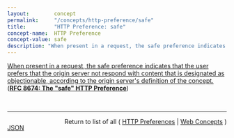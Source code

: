 ```yaml
---
layout:        concept
permalink:     "/concepts/http-preference/safe"
title:         "HTTP Preference: safe"
concept-name:  HTTP Preference
concept-value: safe
description: "When present in a request, the safe preference indicates that the user prefers that the origin server not respond with content that is designated as objectionable, according to the origin server's definition of the concept."
---
```


[When present in a request, the safe preference indicates that the user prefers that the origin server not respond with content that is designated as objectionable, according to the origin server's definition of the concept.](http://tools.ietf.org/html/rfc8674#section-2 "Read documentation for HTTP Preference &#34;safe&#34;") (**[RFC 8674: The "safe" HTTP Preference](/specs/IETF/RFC/8674 "This specification defines a preference for HTTP requests that expresses a desire to avoid objectionable content, according to the definition of that term by the origin server. This specification does not define a precise semantic for &#34;safe&#34;. Rather, the term is interpreted by the server and within the scope of each web site that chooses to act upon this information. Support for this preference by clients and servers is optional.")**)

<br/>
<hr/>

<p style="float : left"><a href="./safe.json" title="JSON representing this particular Web Concept value">JSON</a></p>
<p style="text-align: right">Return to list of all ( <a href="../http-preference/">HTTP Preferences</a> | <a href="../">Web Concepts</a> )</p>
